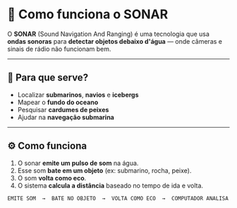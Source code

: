 # 🌊 Como funciona o SONAR

O **SONAR** (Sound Navigation And Ranging) é uma tecnologia que usa **ondas sonoras** para **detectar objetos debaixo d'água** — onde câmeras e sinais de rádio não funcionam bem.

---

## 🎯 Para que serve?

- Localizar **submarinos**, **navios** e **icebergs**
- Mapear o **fundo do oceano**
- Pesquisar **cardumes de peixes**
- Ajudar na **navegação submarina**

---

## ⚙️ Como funciona

1. O sonar **emite um pulso de som** na água.
2. Esse som **bate em um objeto** (ex: submarino, rocha, peixe).
3. O som **volta como eco**.
4. O sistema **calcula a distância** baseado no tempo de ida e volta.

```plaintext
EMITE SOM  →  BATE NO OBJETO  →  VOLTA COMO ECO  →  COMPUTADOR ANALISA
